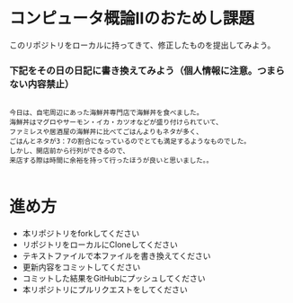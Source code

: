 # コンピュータ概論IIのおためし課題

このリポジトリをローカルに持ってきて、修正したものを提出してみよう。


### 下記をその日の日記に書き換えてみよう（個人情報に注意。つまらない内容禁止）

```

今日は、自宅周辺にあった海鮮丼専門店で海鮮丼を食べました。
海鮮丼はマグロやサーモン・イカ・カツオなどが盛り付けられていて、
ファミレスや居酒屋の海鮮丼に比べてごはんよりもネタが多く、
ごはんとネタが3：7の割合になっているのでとても満足するようなものでした。
しかし、開店前から行列ができるので、
来店する際は時間に余裕を持って行ったほうが良いと思いました。。


```

# 進め方
* 本リポジトリをforkしてください
* リポジトリをローカルにCloneしてください
* テキストファイルで本ファイルを書き換えてください
* 更新内容をコミットしてください
* コミットした結果をGitHubにプッシュしてください
* 本リポジトリにプルリクエストをしてください
